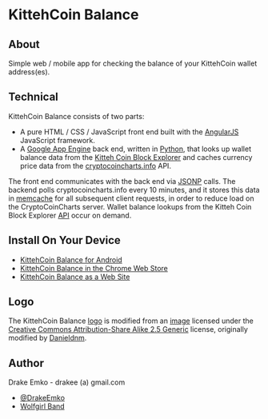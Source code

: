 # KittehCoin Balance

## About
Simple web / mobile app for checking the balance of your KittehCoin wallet address(es).

## Technical
KittehCoin Balance consists of two parts:
* A pure HTML / CSS / JavaScript front end built with the [AngularJS](http://angularjs.org/) JavaScript framework.
* A [Google App Engine](https://developers.google.com/appengine/) back end, written in [Python](http://www.python.org/), that looks up wallet balance data from the [Kitteh Coin Block Explorer](http://kittehcoinblockexplorer.com/) and caches currency price data from the [cryptocoincharts.info](http://www.cryptocoincharts.info/) API.

The front end communicates with the back end via [JSONP](http://en.wikipedia.org/wiki/JSONP) calls. The backend polls cryptocoincharts.info every 10 minutes, and it stores this data in [memcache](https://developers.google.com/appengine/docs/python/memcache/) for all subsequent client requests, in order to reduce load on the CryptoCoinCharts server. Wallet balance lookups from the Kitteh Coin Block Explorer [API](http://kittehcoinblockexplorer.com/chain/Kittehcoin/q) occur on demand.

## Install On Your Device
* [KittehCoin Balance for Android](https://play.google.com/store/apps/details?id=net.edrake.kittehcoinbalance)
* [KittehCoin Balance in the Chrome Web Store](https://chrome.google.com/webstore/detail/kittehcoin-balance/ijhkeggnlfaafnjfmddgjfmlchpofggo)
* [KittehCoin Balance as a Web Site](http://d2f04lgzuo9226.cloudfront.net/main.html)

## Logo
The KittehCoin Balance [logo](http://d2f04lgzuo9226.cloudfront.net/img/kittehcoinBalance_logo_1536.png) 
is modified from an [image](http://commons.wikimedia.org/wiki/File:Green-emblem-scales.svg)
licensed under the [Creative Commons Attribution-Share Alike 2.5 Generic](http://creativecommons.org/licenses/by-sa/2.5/deed.en)
license, originally modified by [Danieldnm](http://commons.wikimedia.org/wiki/User:Danieldnm).

## Author
Drake Emko - drakee (a) gmail.com
* [@DrakeEmko](https://twitter.com/DrakeEmko)
* [Wolfgirl Band](http://wolfgirl.bandcamp.com/)
